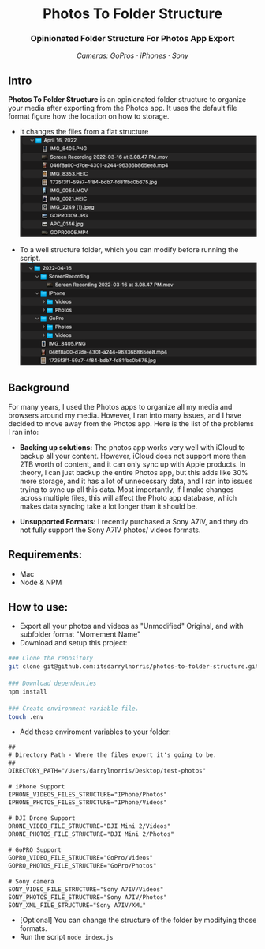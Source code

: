 <h1 align="center">Photos To Folder Structure</h3>
<h3 align="center"> Opinionated Folder Structure For Photos App Export </h3>

<p align="center">
  <em> Cameras: GoPros · iPhones · Sony</em>
</p>

## Intro

**Photos To Folder Structure** is an opinionated folder structure to organize your media after exporting from the Photos app. It uses the default file format figure how the location on how to storage.

- It changes the files from a flat structure
  ![From](/documentation/from.png)

- To a well structure folder, which you can modify before running the script.
  ![To](/documentation/to.png)

## Background

For many years, I used the Photos apps to organize all my media and browsers around my media. However, I ran into many issues, and I have decided to move away from the Photos app. Here is the list of the problems I ran into:

- **Backing up solutions:** The photos app works very well with iCloud to backup all your content. However, iCloud does not support more than 2TB worth of content, and it can only sync up with Apple products. In theory, I can just backup the entire Photos app, but this adds like 30% more storage, and it has a lot of unnecessary data, and I ran into issues trying to sync up all this data. Most importantly, if I make changes across multiple files, this will affect the Photo app database, which makes data syncing take a lot longer than it should be.

- **Unsupported Formats:** I recently purchased a Sony A7IV, and they do not fully support the Sony A7IV photos/ videos formats.

## Requirements:

- Mac
- Node & NPM

## How to use:

- Export all your photos and videos as "Unmodified" Original, and with subfolder format "Momement Name"
- Download and setup this project:

```bash
### Clone the repository
git clone git@github.com:itsdarrylnorris/photos-to-folder-structure.git

### Download dependencies
npm install

### Create environment variable file.
touch .env

```

- Add these enviroment variables to your folder:

```
##
# Directory Path - Where the files export it's going to be.
##
DIRECTORY_PATH="/Users/darrylnorris/Desktop/test-photos"

# iPhone Support
IPHONE_VIDEOS_FILES_STRUCTURE="IPhone/Photos"
IPHONE_PHOTOS_FILES_STRUCTURE="IPhone/Videos"

# DJI Drone Support
DRONE_VIDEO_FILE_STRUCTURE="DJI Mini 2/Videos"
DRONE_PHOTOS_FILE_STRUCTURE="DJI Mini 2/Photos"

# GoPRO Support
GOPRO_VIDEO_FILE_STRUCTURE="GoPro/Videos"
GOPRO_PHOTOS_FILE_STRUCTURE="GoPro/Photos"

# Sony camera
SONY_VIDEO_FILE_STRUCTURE="Sony A7IV/Videos"
SONY_PHOTOS_FILE_STRUCTURE="Sony A7IV/Photos"
SONY_XML_FILE_STRUCTURE="Sony A7IV/XML"

```

- [Optional] You can change the structure of the folder by modifying those formats.
- Run the script `node index.js`
